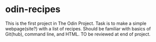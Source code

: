 # odin-recipes
This is the first project in The Odin Project. Task is to make a simple webpage(site?) with a list of recipes. Should be familiar with basics of Git(hub), command line, and HTML. TO be reviewed at end of project.